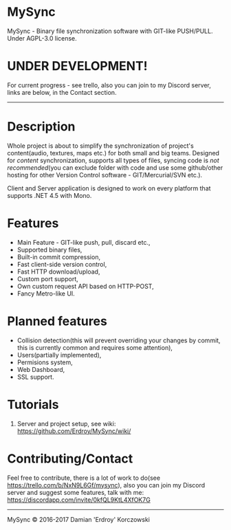 # MySync
MySync - Binary file synchronization software with GIT-like PUSH/PULL.
Under AGPL-3.0 license.

# UNDER DEVELOPMENT!
For current progress - see trello, also you can join to my Discord server, links are below, in the Contact section.

---

# Description
Whole project is about to simplify the synchronization of project's content(audio, textures, maps etc.) for both small and big teams.
Designed for *content* synchronization, supports all types of files, syncing code is *not recommended*(you can exclude folder with code and use some github/other hosting for other Version Control software - GIT/Mercurial/SVN etc.).

Client and Server application is designed to work on every platform that supports .NET 4.5 with Mono.

# Features
* Main Feature - GIT-like push, pull, discard etc.,
* Supported binary files,
* Built-in commit compression,
* Fast client-side version control,
* Fast HTTP download/upload,
* Custom port support,
* Own custom request API based on HTTP-POST,
* Fancy Metro-like UI.

# Planned features
* Collision detection(this will prevent overriding your changes by commit, this is currently common and requires some attention),
* Users(partially implemented),
* Permisions system,
* Web Dashboard,
* SSL support.

# Tutorials
1. Server and project setup, see wiki: https://github.com/Erdroy/MySync/wiki/

# Contributing/Contact
Feel free to contribute, there is a lot of work to do(see https://trello.com/b/NxN9L6Gf/mysync), 
also you can join my Discord server and suggest some features, talk with me: https://discordapp.com/invite/0kfQL9KtL4XfOK7G

---

MySync © 2016-2017 Damian 'Erdroy' Korczowski
